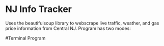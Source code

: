 # NJ Info Tracker
Uses the beautifulsoup library to webscrape live traffic, weather, and gas price information from Central NJ.
Program has two modes:


#Terminal Program

